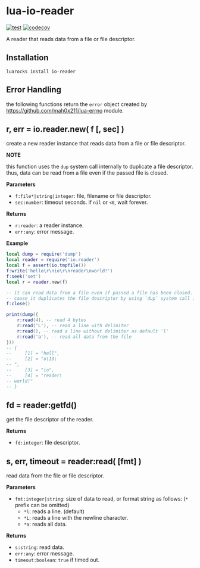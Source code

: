 # lua-io-reader

[![test](https://github.com/mah0x211/lua-io-reader/actions/workflows/test.yml/badge.svg)](https://github.com/mah0x211/lua-io-reader/actions/workflows/test.yml)
[![codecov](https://codecov.io/gh/mah0x211/lua-io-reader/branch/master/graph/badge.svg)](https://codecov.io/gh/mah0x211/lua-io-reader)

A reader that reads data from a file or file descriptor.


## Installation

```
luarocks install io-reader
```


## Error Handling

the following functions return the `error` object created by https://github.com/mah0x211/lua-errno module.


## r, err = io.reader.new( f [, sec] )

create a new reader instance that reads data from a file or file descriptor.

**NOTE**

this function uses the `dup` system call internally to duplicate a file descriptor. thus, data can be read from a file even if the passed file is closed.

**Parameters**

- `f:file*|string|integer`: file, filename or file descriptor.
- `sec:number`: timeout seconds. if `nil` or `<0`, wait forever.

**Returns**

- `r:reader`: a reader instance.
- `err:any`: error message.


**Example**

```lua
local dump = require('dump')
local reader = require('io.reader')
local f = assert(io.tmpfile())
f:write('hello\r\nio\r\nreader\nworld!')
f:seek('set')
local r = reader.new(f)

-- it can read data from a file even if passed a file has been closed.
-- cause it duplicates the file descriptor by using `dup` system call internally.
f:close()

print(dump({
    r:read(4), -- read 4 bytes
    r:read('L'), -- read a line with delimiter
    r:read(), -- read a line without delimiter as default 'l'
    r:read('a'), -- read all data from the file
}))
-- {
--     [1] = "hell",
--     [2] = "o\13\
-- ",
--     [3] = "io",
--     [4] = "reader\
-- world!"
-- }
```


## fd = reader:getfd()

get the file descriptor of the reader.

**Returns**

- `fd:integer`: file descriptor.


## s, err, timeout = reader:read( [fmt] )

read data from the file or file descriptor.

**Parameters**

- `fmt:integer|string`: size of data to read, or format string as follows: (`*` prefix can be omitted)
  - `*l`: reads a line. (default)
  - `*L`: reads a line with the newline character.
  - `*a`: reads all data.

**Returns**

- `s:string`: read data.
- `err:any`: error message.
- `timeout:boolean`: `true` if timed out.
